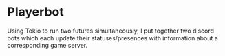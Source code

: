 # Playerbot
Using Tokio to run two futures simultaneously, I put together two discord bots which each update their statuses/presences with information about a corresponding game server.
